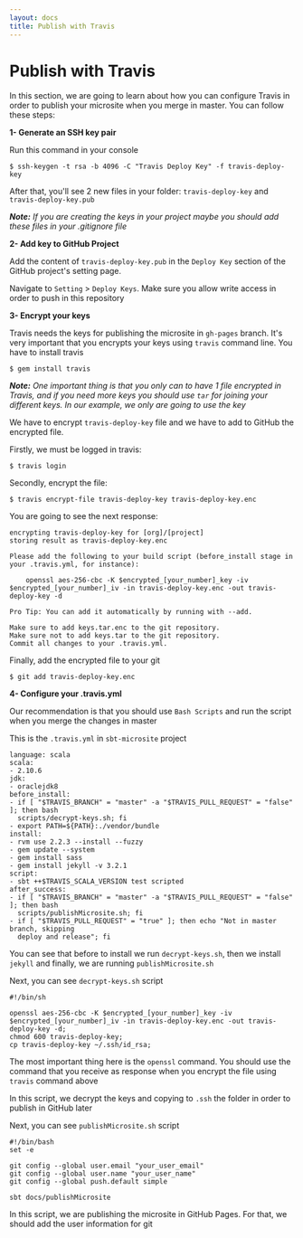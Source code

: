 ```yaml
---
layout: docs
title: Publish with Travis
---
```


# Publish with Travis

In this section, we are going to learn about how you can configure Travis in order to publish your microsite when you merge in master. You can follow these steps:

**1- Generate an SSH key pair**

Run this command in your console

```
$ ssh-keygen -t rsa -b 4096 -C "Travis Deploy Key" -f travis-deploy-key
```

After that, you'll see 2 new files in your folder: `travis-deploy-key` and `travis-deploy-key.pub`

_**Note:** If you are creating the keys in your project maybe you should add these files in your .gitignore file_

**2- Add key to GitHub Project**

Add the content of `travis-deploy-key.pub` in the `Deploy Key` section of the GitHub project's setting page.

Navigate to `Setting` > `Deploy Keys`. Make sure you allow write access in order to push in this repository

**3- Encrypt your keys**

Travis needs the keys for publishing the microsite in `gh-pages` branch. It's very important that you encrypts your keys using `travis` command line. You have to install travis

```
$ gem install travis
```

_**Note:** One important thing is that you only can to have 1 file encrypted in Travis, and if you need more keys you should use `tar` for joining your different keys. In our example, we only are going to use the key_

We have to encrypt `travis-deploy-key` file and we have to add to GitHub the encrypted file.

Firstly, we must be logged in travis:

```
$ travis login
```

Secondly, encrypt the file:

```
$ travis encrypt-file travis-deploy-key travis-deploy-key.enc
```

You are going to see the next response:

```
encrypting travis-deploy-key for [org]/[project]
storing result as travis-deploy-key.enc

Please add the following to your build script (before_install stage in your .travis.yml, for instance):

    openssl aes-256-cbc -K $encrypted_[your_number]_key -iv $encrypted_[your_number]_iv -in travis-deploy-key.enc -out travis-deploy-key -d

Pro Tip: You can add it automatically by running with --add.

Make sure to add keys.tar.enc to the git repository.
Make sure not to add keys.tar to the git repository.
Commit all changes to your .travis.yml.

```

Finally, add the encrypted file to your git

```
$ git add travis-deploy-key.enc
```

**4- Configure your .travis.yml**

Our recommendation is that you should use `Bash Scripts` and run the script when you merge the changes in master

This is the `.travis.yml` in `sbt-microsite` project

```
language: scala
scala:
- 2.10.6
jdk:
- oraclejdk8
before_install:
- if [ "$TRAVIS_BRANCH" = "master" -a "$TRAVIS_PULL_REQUEST" = "false" ]; then bash
  scripts/decrypt-keys.sh; fi
- export PATH=${PATH}:./vendor/bundle
install:
- rvm use 2.2.3 --install --fuzzy
- gem update --system
- gem install sass
- gem install jekyll -v 3.2.1
script:
- sbt ++$TRAVIS_SCALA_VERSION test scripted
after_success:
- if [ "$TRAVIS_BRANCH" = "master" -a "$TRAVIS_PULL_REQUEST" = "false" ]; then bash
  scripts/publishMicrosite.sh; fi
- if [ "$TRAVIS_PULL_REQUEST" = "true" ]; then echo "Not in master branch, skipping
  deploy and release"; fi
```

You can see that before to install we run `decrypt-keys.sh`, then we install `jekyll` and finally, we are running `publishMicrosite.sh`

Next, you can see `decrypt-keys.sh` script

```
#!/bin/sh

openssl aes-256-cbc -K $encrypted_[your_number]_key -iv $encrypted_[your_number]_iv -in travis-deploy-key.enc -out travis-deploy-key -d;
chmod 600 travis-deploy-key;
cp travis-deploy-key ~/.ssh/id_rsa;
```

The most important thing here is the `openssl` command. You should use the command that you receive as response when you encrypt the file using `travis` command above

In this script, we decrypt the keys and copying to `.ssh` the folder in order to publish in GitHub later

Next, you can see `publishMicrosite.sh` script

```
#!/bin/bash
set -e

git config --global user.email "your_user_email"
git config --global user.name "your_user_name"
git config --global push.default simple

sbt docs/publishMicrosite
```

In this script, we are publishing the microsite in GitHub Pages. For that, we should add the user information for git